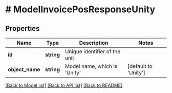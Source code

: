 # # ModelInvoicePosResponseUnity

## Properties

Name | Type | Description | Notes
------------ | ------------- | ------------- | -------------
**id** | **string** | Unique identifier of the unit |
**object_name** | **string** | Model name, which is &#39;Unity&#39; | [default to 'Unity']

[[Back to Model list]](../../README.md#models) [[Back to API list]](../../README.md#endpoints) [[Back to README]](../../README.md)
